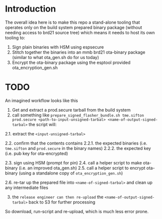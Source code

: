 # Introduction

The overall idea here is to make this repo a stand-alone tooling that operates
only on the build system prepared binary package (without needing access to brd21 source tree)
which means it needs to host its own tooling to:

1. Sign plain binaries with HSM using espsecure
2. Stitch together the binaries into an mmb brd21 ota-binary package (similar to what ota_gen.sh do for us today)
3. Encrypt the ota-binary package using the esptool provided ota_encryption_gen.sh

# TODO
An imagined workflow looks like this

1. Get and extract a prod.secure tarball from the build system
2. call something like `prepare_signed_flasher_bundle.sh tme.sifton prod.secure <path-to-input-unsigned-tarbal> <name-of-output-signed-tarbal>`
 the script will:

 2.1. extract the `<input-unsigned-tarbal>`

 2.2. confirm that the contents contains
    2.2.1. the expected binaries (i.e. `tme.sifton` and `prod.secure` in the binary names)
    2.2.2. the expected key (i.e. pub key for ota-encrypted)

 2.3. sign using HSM (prompt for pin)
 2.4. call a helper script to make ota-binary (i.e. an improved ota_gen.sh)
 2.5. call a helper script to encrypt ota-binary (using a standalone copy of `ota_encryption_gen.sh`)

 2.6. re-tar up the prepared file into `<name-of-signed-tarbal>` and clean up any intermediate files

3. the `release engineer can then re-upload` the `<name-of-output-signed-tarbal>` back to S3 for further processing

So download, run-script and re-upload, which is much less error prone.
